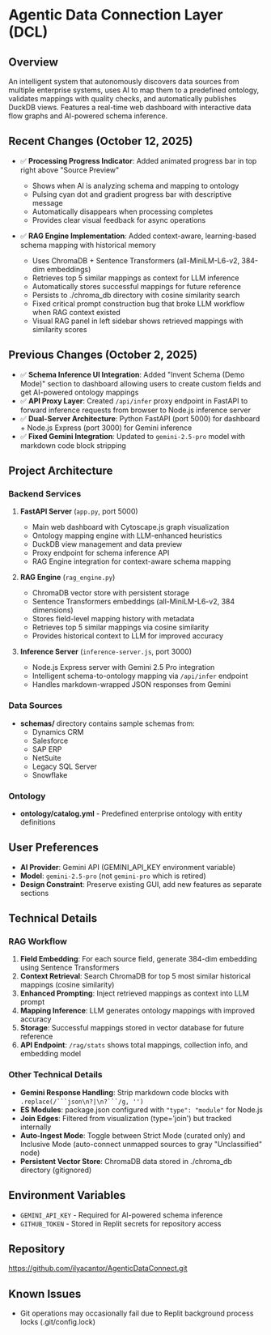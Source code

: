 # Agentic Data Connection Layer (DCL)

## Overview
An intelligent system that autonomously discovers data sources from multiple enterprise systems, uses AI to map them to a predefined ontology, validates mappings with quality checks, and automatically publishes DuckDB views. Features a real-time web dashboard with interactive data flow graphs and AI-powered schema inference.

## Recent Changes (October 12, 2025)
- ✅ **Processing Progress Indicator**: Added animated progress bar in top right above "Source Preview" 
  - Shows when AI is analyzing schema and mapping to ontology
  - Pulsing cyan dot and gradient progress bar with descriptive message
  - Automatically disappears when processing completes
  - Provides clear visual feedback for async operations

- ✅ **RAG Engine Implementation**: Added context-aware, learning-based schema mapping with historical memory
  - Uses ChromaDB + Sentence Transformers (all-MiniLM-L6-v2, 384-dim embeddings)
  - Retrieves top 5 similar mappings as context for LLM inference
  - Automatically stores successful mappings for future reference
  - Persists to ./chroma_db directory with cosine similarity search
  - Fixed critical prompt construction bug that broke LLM workflow when RAG context existed
  - Visual RAG panel in left sidebar shows retrieved mappings with similarity scores

## Previous Changes (October 2, 2025)
- ✅ **Schema Inference UI Integration**: Added "Invent Schema (Demo Mode)" section to dashboard allowing users to create custom fields and get AI-powered ontology mappings
- ✅ **API Proxy Layer**: Created `/api/infer` proxy endpoint in FastAPI to forward inference requests from browser to Node.js inference server
- ✅ **Dual-Server Architecture**: Python FastAPI (port 5000) for dashboard + Node.js Express (port 3000) for Gemini inference
- ✅ **Fixed Gemini Integration**: Updated to `gemini-2.5-pro` model with markdown code block stripping

## Project Architecture

### Backend Services
1. **FastAPI Server** (`app.py`, port 5000)
   - Main web dashboard with Cytoscape.js graph visualization
   - Ontology mapping engine with LLM-enhanced heuristics
   - DuckDB view management and data preview
   - Proxy endpoint for schema inference API
   - RAG Engine integration for context-aware schema mapping

2. **RAG Engine** (`rag_engine.py`)
   - ChromaDB vector store with persistent storage
   - Sentence Transformers embeddings (all-MiniLM-L6-v2, 384 dimensions)
   - Stores field-level mapping history with metadata
   - Retrieves top 5 similar mappings via cosine similarity
   - Provides historical context to LLM for improved accuracy

3. **Inference Server** (`inference-server.js`, port 3000)
   - Node.js Express server with Gemini 2.5 Pro integration
   - Intelligent schema-to-ontology mapping via `/api/infer` endpoint
   - Handles markdown-wrapped JSON responses from Gemini

### Data Sources
- **schemas/** directory contains sample schemas from:
  - Dynamics CRM
  - Salesforce
  - SAP ERP
  - NetSuite
  - Legacy SQL Server
  - Snowflake

### Ontology
- **ontology/catalog.yml** - Predefined enterprise ontology with entity definitions

## User Preferences
- **AI Provider**: Gemini API (GEMINI_API_KEY environment variable)
- **Model**: `gemini-2.5-pro` (not `gemini-pro` which is retired)
- **Design Constraint**: Preserve existing GUI, add new features as separate sections

## Technical Details

### RAG Workflow
1. **Field Embedding**: For each source field, generate 384-dim embedding using Sentence Transformers
2. **Context Retrieval**: Search ChromaDB for top 5 most similar historical mappings (cosine similarity)
3. **Enhanced Prompting**: Inject retrieved mappings as context into LLM prompt
4. **Mapping Inference**: LLM generates ontology mappings with improved accuracy
5. **Storage**: Successful mappings stored in vector database for future reference
6. **API Endpoint**: `/rag/stats` shows total mappings, collection info, and embedding model

### Other Technical Details
- **Gemini Response Handling**: Strip markdown code blocks with `.replace(/```json\n?|\n?```/g, '')`
- **ES Modules**: package.json configured with `"type": "module"` for Node.js
- **Join Edges**: Filtered from visualization (type='join') but tracked internally
- **Auto-Ingest Mode**: Toggle between Strict Mode (curated only) and Inclusive Mode (auto-connect unmapped sources to gray "Unclassified" node)
- **Persistent Vector Store**: ChromaDB data stored in ./chroma_db directory (gitignored)

## Environment Variables
- `GEMINI_API_KEY` - Required for AI-powered schema inference
- `GITHUB_TOKEN` - Stored in Replit secrets for repository access

## Repository
https://github.com/ilyacantor/AgenticDataConnect.git

## Known Issues
- Git operations may occasionally fail due to Replit background process locks (.git/config.lock)
